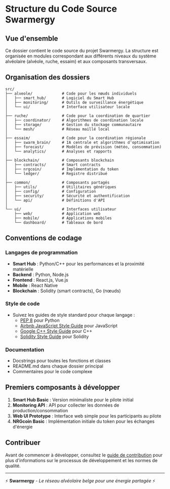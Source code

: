 # Structure du Code Source Swarmergy

## Vue d'ensemble

Ce dossier contient le code source du projet Swarmergy. La structure est organisée en modules correspondant aux différents niveaux du système alvéolaire (alvéole, ruche, essaim) et aux composants transversaux.

## Organisation des dossiers

```
src/
├── alveole/             # Code pour les nœuds individuels
│   ├── smart_hub/       # Logiciel du Smart Hub
│   ├── monitoring/      # Outils de surveillance énergétique
│   └── ui/              # Interface utilisateur locale
│
├── ruche/               # Code pour la coordination de quartier
│   ├── coordinator/     # Algorithmes de coordination locale
│   ├── storage/         # Gestion du stockage communautaire
│   └── mesh/            # Réseau maillé local
│
├── essaim/              # Code pour la coordination régionale
│   ├── swarm_brain/     # IA centrale et algorithmes d'optimisation
│   ├── forecast/        # Modèles de prévision (météo, consommation)
│   └── analytics/       # Analyses et rapports
│
├── blockchain/          # Composants blockchain
│   ├── contracts/       # Smart contracts
│   ├── nrgcoin/         # Implémentation du token
│   └── ledger/          # Registre distribué
│
├── common/              # Composants partagés
│   ├── utils/           # Utilitaires génériques
│   ├── config/          # Configuration
│   ├── security/        # Sécurité et authentification
│   └── api/             # Définitions d'API
│
└── ui/                  # Interfaces utilisateur
    ├── web/             # Application web
    ├── mobile/          # Applications mobiles
    └── dashboard/       # Tableaux de bord
```

## Conventions de codage

### Langages de programmation

- **Smart Hub** : Python/C++ pour les performances et la proximité matérielle
- **Backend** : Python, Node.js
- **Frontend** : React.js, Vue.js
- **Mobile** : React Native
- **Blockchain** : Solidity (smart contracts), Go (nœuds)

### Style de code

- Suivez les guides de style standard pour chaque langage :
  - [PEP 8](https://www.python.org/dev/peps/pep-0008/) pour Python
  - [Airbnb JavaScript Style Guide](https://github.com/airbnb/javascript) pour JavaScript
  - [Google C++ Style Guide](https://google.github.io/styleguide/cppguide.html) pour C++
  - [Solidity Style Guide](https://docs.soliditylang.org/en/latest/style-guide.html) pour Solidity

### Documentation

- Docstrings pour toutes les fonctions et classes
- README.md dans chaque dossier principal
- Commentaires pour le code complexe

## Premiers composants à développer

1. **Smart Hub Basic** : Version minimaliste pour le pilote initial
2. **Monitoring API** : API pour collecter les données de production/consommation
3. **Web UI Prototype** : Interface web simple pour les participants au pilote
4. **NRGcoin Basic** : Implémentation initiale du token pour les échanges d'énergie

## Contribuer

Avant de commencer à développer, consultez le [guide de contribution](../CONTRIBUTING.md) pour plus d'informations sur le processus de développement et les normes de qualité.

---

⚡ **Swarmergy** - *Le réseau alvéolaire belge pour une énergie partagée* ⚡
